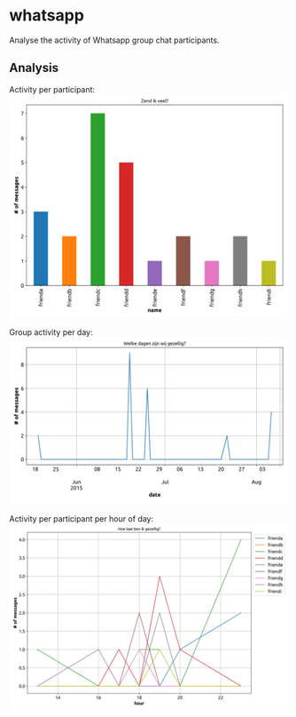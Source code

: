 # whatsapp
Analyse the activity of Whatsapp group chat participants.

## Analysis

Activity per participant:
![](activity.png)

Group activity per day:
![](activity_day.png)

Activity per participant per hour of day:
![](activity_hour.png)
